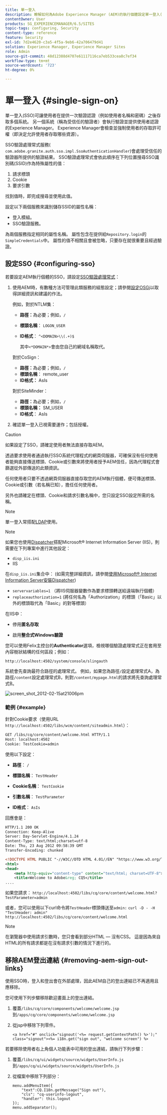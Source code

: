 ```yaml
---
title: 單一登入
description: 瞭解如何為Adobe Experience Manager (AEM)的執行個體設定單一登入(SSO)。
contentOwner: User
products: SG_EXPERIENCEMANAGER/6.5/SITES
topic-tags: configuring, Security
content-type: reference
feature: Security
exl-id: 7d2e4620-c3a5-4f5a-9eb6-42a706479d41
solution: Experience Manager, Experience Manager Sites
role: Admin
source-git-commit: 48d12388d4707e61117116ca7eb533cea8c7ef34
workflow-type: tm+mt
source-wordcount: '723'
ht-degree: 0%

---
```


# 單一登入 {#single-sign-on}

單一登入(SSO)可讓使用者在提供一次驗證認證（例如使用者名稱和密碼）之後存取多個系統。 另一個系統（稱為受信任的驗證者）會執行驗證並提供使用者認證的Experience Manager。 Experience Manager會檢查並強制使用者的存取許可權（即決定允許使用者存取哪些資源）。

SSO驗證處理常式服務( `com.adobe.granite.auth.sso.impl.SsoAuthenticationHandler`)會處理受信任的驗證器所提供的驗證結果。 SSO驗證處理常式會依此順序在下列位置搜尋SSO識別碼(SSID)作為特殊屬性的值：

1. 請求標頭
1. Cookie
1. 要求引數

找到值時，即完成搜尋並使用此值。

設定以下兩個服務來識別儲存SSID的屬性名稱：

* 登入模組。
* SSO驗證服務。

為兩個服務指定相同的屬性名稱。 屬性包含在提供給`Repository.login`的`SimpleCredentials`中。 屬性的值不相關且會被忽略，只要存在就很重要且經過驗證。

## 設定SSO {#configuring-sso}

若要設定AEM執行個體的SSO，請設定[SSO驗證處理常式](/help/sites-deploying/osgi-configuration-settings.md#adobegranitessoauthenticationhandler)：

1. 使用AEM時，有數種方法可管理此類服務的組態設定；請參閱[設定OSGi](/help/sites-deploying/configuring-osgi.md)以取得詳細資訊和建議的作法。

   例如，對於NTLM集：

   * **路徑：**&#x200B;為必要；例如，`/`
   * **標頭名稱**： `LOGON_USER`
   * **ID格式**： `^<DOMAIN>\\(.+)$`

     其中`<*DOMAIN*>`會由您自己的網域名稱取代。

   對於CoSign：

   * **路徑：**&#x200B;為必要；例如，`/`
   * **標頭名稱**： remote_user
   * **ID格式：** AsIs

   對於SiteMinder：

   * **路徑：**&#x200B;為必要；例如，`/`
   * **標頭名稱：** SM_USER
   * **ID格式**： AsIs

1. 確認單一登入已視需要運作；包括授權。

>[!CAUTION]
>
>如果設定了SSO，請確定使用者無法直接存取AEM。
>
>透過要求使用者通過執行SSO系統代理程式的網頁伺服器，可確保沒有任何使用者能夠直接傳送標頭、Cookie或引數來將使用者授予AEM信任，因為代理程式會篩選從外部傳送的此類資訊。
>
>任何使用者只要不透過網頁伺服器直接存取您的AEM執行個體，便可傳送標頭、Cookie或引數（若名稱已知），擔任任何使用者。
>
>另外也請確定在標頭、Cookie和請求引數名稱中，您只設定SSO設定所需的名稱。
>

>[!NOTE]
>
>單一登入常搭配[LDAP](/help/sites-administering/ldap-config.md)使用。

>[!NOTE]
>
>如果您也使用[Dispatcher](https://experienceleague.adobe.com/docs/experience-manager-dispatcher/using/dispatcher.html)搭配Microsoft® Internet Information Server (IIS)，則需要在下列專案中進行其他設定：
>
>* `disp_iis.ini`
>* IIS
>
>在`disp_iis.ini`集合中：
>(如需完整詳細資訊，請參閱[使用Microsoft® Internet Information Server安裝Dispatcher](https://experienceleague.adobe.com/docs/experience-manager-dispatcher/using/getting-started/dispatcher-install.html#microsoft-internet-information-server))
>
>* `servervariables=1` （將IIS伺服器變數作為要求標頭轉送給遠端執行個體）
>* `replaceauthorization=1` (將任何名為「Authorization」的標頭（「Basic」以外的標頭取代為「Basic」的對等標頭）
>
>在IIS中：
>
>* 停用&#x200B;**匿名存取**
>
>* 啟用&#x200B;**整合式Windows驗證**
>

您可以使用Felix主控台的&#x200B;**Authenticator**&#x200B;選項，檢視哪個驗證處理常式正在套用至內容樹狀結構的任何區段；例如：

`http://localhost:4502/system/console/slingauth`

系統會先查詢最符合路徑的處理常式。 例如，如果您為路徑`/`設定處理常式A，為路徑`/content`設定處理常式B，則對`/content/mypage.html`的請求將先查詢處理常式B。

![screen_shot_2012-02-15at21006pm](assets/screen_shot_2012-02-15at21006pm.png)

### 範例 {#example}

針對Cookie要求（使用URL `http://localhost:4502/libs/wcm/content/siteadmin.html`）：

```xml
GET /libs/cq/core/content/welcome.html HTTP/1.1
Host: localhost:4502
Cookie: TestCookie=admin
```

使用以下設定：

* **路徑**： `/`

* **標頭名稱**： `TestHeader`

* **Cookie名稱**： `TestCookie`

* **引數名稱**： `TestParameter`

* **ID格式**： `AsIs`

回應會是：

```xml
HTTP/1.1 200 OK
Connection: Keep-Alive
Server: Day-Servlet-Engine/4.1.24
Content-Type: text/html;charset=utf-8
Date: Thu, 23 Aug 2012 09:58:39 GMT
Transfer-Encoding: chunked

<!DOCTYPE HTML PUBLIC "-//W3C//DTD HTML 4.01//EN" "https://www.w3.org/TR/html4/strict.dtd">
<html>
<head>
    <meta http-equiv="content-type" content="text/html; charset=UTF-8">
    <title>Welcome to Adobe&reg; CQ5</title>
....
```

如果您請求：
`http://localhost:4502/libs/cq/core/content/welcome.html?TestParameter=admin`

或者，您可以使用以下curl命令將`TestHeader`標頭傳送至`admin:`
`curl -D - -H "TestHeader: admin" http://localhost:4502/libs/cq/core/content/welcome.html`

>[!NOTE]
>
>在瀏覽器中使用請求引數時，您只會看到部分HTML — 沒有CSS。 這是因為來自HTML的所有請求都是在沒有請求引數的情況下進行的。

## 移除AEM登出連結 {#removing-aem-sign-out-links}

使用SSO時，登入和登出會在外部處理，因此AEM自己的登出連結已不再適用且應移除。

您可使用下列步驟移除歡迎畫面上的登出連結。

1. 覆蓋`/libs/cq/core/components/welcome/welcome.jsp`到`/apps/cq/core/components/welcome/welcome.jsp`
1. 從jsp中移除下列零件。

   `<a href="#" onclick="signout('<%= request.getContextPath() %>');" class="signout"><%= i18n.get("sign out", "welcome screen") %>`

若要移除使用者右上角個人功能表中可用的登出連結，請執行下列步驟：

1. 覆蓋`/libs/cq/ui/widgets/source/widgets/UserInfo.js`到`/apps/cq/ui/widgets/source/widgets/UserInfo.js`

1. 從檔案中移除下列部分：

   ```
   menu.addMenuItem({
       "text":CQ.I18n.getMessage("Sign out"),
       "cls": "cq-userinfo-logout",
       "handler": this.logout
   });
   menu.addSeparator();
   ```
